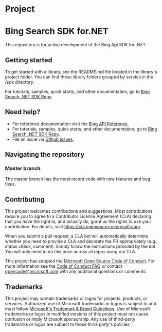 # Project

# Bing Search SDK for.NET



This repository is for active development of the Bing Api SDK for .NET. 

## Getting started

To get started with a library, see the README.md file located in the library's project folder. You can find these library folders grouped by service in the /sdk directory.

For tutorials, samples, quick starts, and other documentation, go to [Bing Search .NET SDK Repo](https://github.com/microsoft/bing-search-sdk-for-net)


## Need help?

* For reference documentation visit the [Bing API Reference](https://docs.microsoft.com/en-us/bing/search-apis/).
* For tutorials, samples, quick starts, and other documentation, go to [Bing Search .NET SDK Repo](https://github.com/microsoft/bing-search-sdk-for-net).
* File an issue via [Github Issues](https://github.com/microsoft/bing-search-sdk-for-net/issues).

## Navigating the repository

### Master branch

The master branch has the most recent code with new features and bug fixes. 


## Contributing

This project welcomes contributions and suggestions.  Most contributions require you to agree to a
Contributor License Agreement (CLA) declaring that you have the right to, and actually do, grant us
the rights to use your contribution. For details, visit https://cla.opensource.microsoft.com.

When you submit a pull request, a CLA bot will automatically determine whether you need to provide
a CLA and decorate the PR appropriately (e.g., status check, comment). Simply follow the instructions
provided by the bot. You will only need to do this once across all repos using our CLA.

This project has adopted the [Microsoft Open Source Code of Conduct](https://opensource.microsoft.com/codeofconduct/).
For more information see the [Code of Conduct FAQ](https://opensource.microsoft.com/codeofconduct/faq/) or
contact [opencode@microsoft.com](mailto:opencode@microsoft.com) with any additional questions or comments.

## Trademarks

This project may contain trademarks or logos for projects, products, or services. Authorized use of Microsoft 
trademarks or logos is subject to and must follow 
[Microsoft's Trademark & Brand Guidelines](https://www.microsoft.com/en-us/legal/intellectualproperty/trademarks/usage/general).
Use of Microsoft trademarks or logos in modified versions of this project must not cause confusion or imply Microsoft sponsorship.
Any use of third-party trademarks or logos are subject to those third-party's policies.
